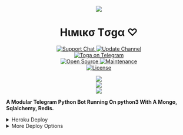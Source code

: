 <p align="center">
  <img src="https://telegra.ph/file/869905eaac59256d2e5ff.jpg">
<p>

<h1 align="center">
    Hιмιкσ Tσgα ♡
</h1>

<p align="center">
<a href="https://t.me/TogaSupport"> <img src="https://img.shields.io/badge/Support-Chat-blue?&logo=telegram" alt="Support Chat" /> </a>
<a href="https://t.me/TogaUpdates"> <img src="https://img.shields.io/badge/Update-Channel-blue?&logo=telegram" alt="Update Channel" /> </a><br>
<a href="https://t.me/Toga_Robot"> <img src="https://img.shields.io/badge/Toga_Robot-blue?&logo=telegram" alt="Toga on Telegram" /> </a><br>
<a href="https://Github.com/KAC-CHAN"> <img src="https://badges.frapsoft.com/os/v1/open-source.svg?v=103" alt="Open Source" /> </a>
<a href="https://GitHub.com/KAC-CHAN/TOGA"> <img src="https://img.shields.io/badge/Maintained-Yes-brightgreen.svg" alt="Maintenance" /> </a><br>
<a href="https://Github.com/KAC-CHAN/TOGA/blob/main/LICENSE"> <img src="https://img.shields.io/badge/License-GPLv3-blue.svg" alt="License" /> </a>

<p align="center">
<a href="https://github.com/KAC-CHAN/TOGA/fork">
    <img src="https://img.shields.io/github/forks/KAC-CHAN/TOGA?label=Forks&style=social">
</a><br>
<a href="https://github.com/KAC-CHAN/TOGA/stargazers">
    <img src="https://img.shields.io/github/stars/KAC-CHAN/TOGA?label=Stars&style=social">
</a><br>
<a href="https://github.com/KAC-CHAN/TOGA/archive/refs/heads/main.zip">
    <img src="https://img.shields.io/github/repo-size/KAC-CHAN/TOGA?label=Repo Size&style=social&logo=github">
</a>
</p>

**A Modular Telegram Python Bot Running On python3 With A Mongo, Sqlalchemy, Redis.**

<details>
	<summary>Heroku Deploy</summary>
	<br>
	<b>
The Easiest Way to Deploy This Bot is Via Heroku.
		In Order To Deploy, You Just Have Fill The Necessary Environment Variables & Done!</b>
	
  <h1>
    <p align="center">
        <a href="https://heroku.com/deploy?template=https://github.com/Boodevil/Nightingalex">
            <img src="https://www.herokucdn.com/deploy/button.svg" alt="Deploy">
        </a>
    </p>
</h1>

</details> 

<details>
    <summary>More Deploy Options</summary>
    <br>
    <p align="center">

    Deploying on Local Machine

</p>

```console
    ~$ git clone https://github.com/KAC-CHAN/TOGA
    ~$ cd TOGA
    ~$ pip3 install -U -r requirements.txt
    ~$ cp config.py
```

Edit Config.py with your own Values

Start with ```python3 -m TOGA```
